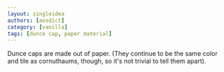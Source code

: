 ```yaml
---
layout: singleidea
authors: [aosdict]
category: [vanilla]
tags: [dunce cap, paper material]
---
```

Dunce caps are made out of paper. (They continue to be the same color and tile as cornuthaums, though, so it's not trivial to tell them apart).
